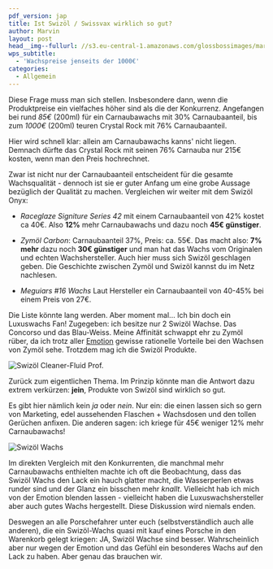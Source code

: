 ```yaml
---
pdf_version: jap
title: Ist Swizöl / Swissvax wirklich so gut?
author: Marvin
layout: post
head__img--fullurl: //s3.eu-central-1.amazonaws.com/glossbossimages/marvin/swissvax/DSC_0383.jpg
wps_subtitle:
  - 'Wachspreise jenseits der 1000€'
categories:
  - Allgemein
---
```


Diese Frage muss man sich stellen. Insbesondere dann, wenn die Produktpreise ein vielfaches höher sind als die der Konkurrenz. Angefangen bei rund *85€* (200ml) für ein Carnaubawachs mit 30% Carnaubaanteil, bis zum *1000€* (200ml) teuren Crystal Rock mit 76% Carnaubaanteil. 

Hier wird schnell klar: allein am Carnaubawachs kanns' nicht liegen. Demnach dürfte das Crystal Rock mit seinen 76% Carnauba nur 215€ kosten, wenn man den Preis hochrechnet.

Zwar ist nicht nur der Carnaubaanteil entscheident für die gesamte Wachsqualität - dennoch ist sie er guter Anfang um eine grobe Aussage bezüglich der Qualität zu machen. Vergleichen wir weiter mit dem Swizöl Onyx:

* _Raceglaze Signiture Series 42_ mit einem Carnaubaanteil von 42% kostet ca 40€. Also **12%** mehr Carnaubawachs und dazu noch **45€ günstiger**. 

* _Zymöl Carbon_: Carnaubaanteil 37%, Preis: ca. 55€. Das macht also: **7% mehr** dazu noch **30€ günstiger** und man hat das Wachs vom Originalen und echten Wachshersteller. Auch hier muss sich Swizöl geschlagen geben.
Die Geschichte zwischen Zymöl und Swizöl kannst du im Netz nachlesen.

* _Meguiars #16 Wachs_ Laut Hersteller ein Carnaubaanteil von 40-45% bei einem Preis von 27€. 

Die Liste könnte lang werden. Aber moment mal... Ich bin doch ein Luxuswachs Fan! Zugegeben: ich besitze nur 2 Swizöl Wachse. Das Concorso und das Blau-Weiss. Meine Affinität schwappt ehr zu Zymöl rüber, da ich trotz aller [Emotion](https://glossboss.de/allgemein/drei-gruende-fuer-ein-carnaubawachs/) gewisse rationelle Vorteile bei den Wachsen von Zymöl sehe. Trotzdem mag ich die Swizöl Produkte.

![Swizöl Cleaner-Fluid Prof.](//s3.eu-central-1.amazonaws.com/glossbossimages/marvin/swissvax/DSC_0383.jpg)

Zurück zum eigentlichen Thema. Im Prinzip könnte man die Antwort dazu extrem verkürzen: __jein__, Produkte von Swizöl sind wirklich so gut. 

Es gibt hier nämlich kein *ja* oder *nein*. Nur ein: die einen lassen sich so gern von Marketing, edel aussehenden Flaschen + Wachsdosen und den tollen Gerüchen anfixen. Die anderen sagen: ich kriege für 45€ weniger 12% mehr Carnaubawachs!

![Swizöl Wachs](//s3.eu-central-1.amazonaws.com/glossbossimages/marvin/swissvax/2.jpg)

Im direkten Vergleich mit den Konkurrenten, die manchmal mehr Carnaubawachs enthielten machte ich oft die Beobachtung, dass das Swizöl Wachs den Lack ein hauch glatter macht, die Wasserperlen etwas runder sind und der Glanz ein bisschen mehr *knallt*. Vielleicht hab ich mich von der Emotion blenden lassen - vielleicht haben die Luxuswachshersteller aber auch gutes Wachs hergestellt. Diese Diskussion wird niemals enden.

Deswegen an alle Porschefahrer unter euch (selbstverständlich auch alle anderen), die ein Swizöl-Wachs quasi mit kauf eines Porsche in den Warenkorb gelegt kriegen: JA, Swizöl Wachse sind besser. Wahrscheinlich aber nur wegen der Emotion und das Gefühl ein besonderes Wachs auf den Lack zu haben. Aber genau das brauchen wir.
